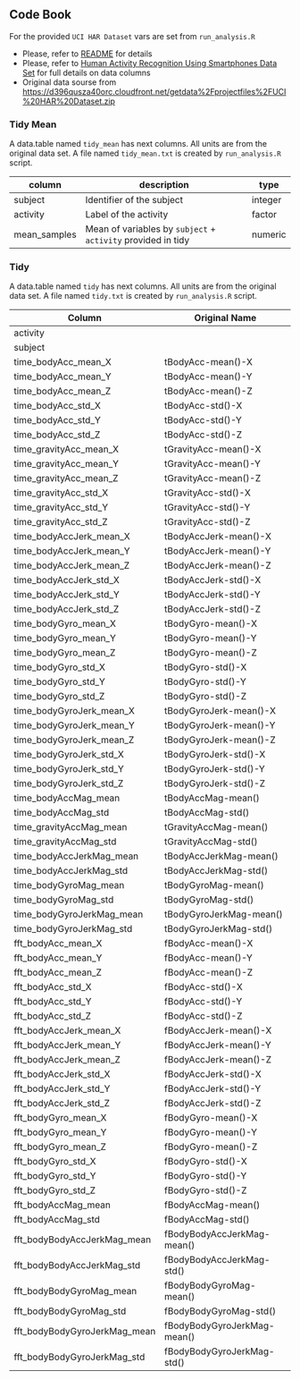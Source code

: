 ## Code Book

For the provided ```UCI HAR Dataset``` vars are set from ```run_analysis.R```
* Please, refer to [README](README.md) for details
* Please, refer to [Human Activity Recognition Using Smartphones Data Set](http://archive.ics.uci.edu/ml/datasets/Human+Activity+Recognition+Using+Smartphones) for full details on data columns
* Original data sourse from https://d396qusza40orc.cloudfront.net/getdata%2Fprojectfiles%2FUCI%20HAR%20Dataset.zip


### Tidy Mean

A data.table named `tidy_mean` has next columns.  All units are from the original data set. A file named ```tidy_mean.txt``` is created by ```run_analysis.R``` script.

| column       | description                                                  | type    |
| ------------ | ------------------------------------------------------------ | ------- |
| subject      | Identifier of the subject                                    | integer |
| activity     | Label of the activity                                        | factor  |
| mean_samples | Mean of variables by `subject` + `activity` provided in tidy | numeric |

### Tidy

A data.table named `tidy` has next columns.  All units are from the original data set. A file named ```tidy.txt``` is created by ```run_analysis.R``` script.

| Column                       | Original Name               |
| ---------------------------- | --------------------------- |
| activity                     |                             |
| subject                      |                             |
| time_bodyAcc_mean_X          | tBodyAcc-mean()-X           |
| time_bodyAcc_mean_Y          | tBodyAcc-mean()-Y           |
| time_bodyAcc_mean_Z          | tBodyAcc-mean()-Z           |
| time_bodyAcc_std_X           | tBodyAcc-std()-X            |
| time_bodyAcc_std_Y           | tBodyAcc-std()-Y            |
| time_bodyAcc_std_Z           | tBodyAcc-std()-Z            |
| time_gravityAcc_mean_X       | tGravityAcc-mean()-X        |
| time_gravityAcc_mean_Y       | tGravityAcc-mean()-Y        |
| time_gravityAcc_mean_Z       | tGravityAcc-mean()-Z        |
| time_gravityAcc_std_X        | tGravityAcc-std()-X         |
| time_gravityAcc_std_Y        | tGravityAcc-std()-Y         |
| time_gravityAcc_std_Z        | tGravityAcc-std()-Z         |
| time_bodyAccJerk_mean_X      | tBodyAccJerk-mean()-X       |
| time_bodyAccJerk_mean_Y      | tBodyAccJerk-mean()-Y       |
| time_bodyAccJerk_mean_Z      | tBodyAccJerk-mean()-Z       |
| time_bodyAccJerk_std_X       | tBodyAccJerk-std()-X        |
| time_bodyAccJerk_std_Y       | tBodyAccJerk-std()-Y        |
| time_bodyAccJerk_std_Z       | tBodyAccJerk-std()-Z        |
| time_bodyGyro_mean_X         | tBodyGyro-mean()-X          |
| time_bodyGyro_mean_Y         | tBodyGyro-mean()-Y          |
| time_bodyGyro_mean_Z         | tBodyGyro-mean()-Z          |
| time_bodyGyro_std_X          | tBodyGyro-std()-X           |
| time_bodyGyro_std_Y          | tBodyGyro-std()-Y           |
| time_bodyGyro_std_Z          | tBodyGyro-std()-Z           |
| time_bodyGyroJerk_mean_X     | tBodyGyroJerk-mean()-X      |
| time_bodyGyroJerk_mean_Y     | tBodyGyroJerk-mean()-Y      |
| time_bodyGyroJerk_mean_Z     | tBodyGyroJerk-mean()-Z      |
| time_bodyGyroJerk_std_X      | tBodyGyroJerk-std()-X       |
| time_bodyGyroJerk_std_Y      | tBodyGyroJerk-std()-Y       |
| time_bodyGyroJerk_std_Z      | tBodyGyroJerk-std()-Z       |
| time_bodyAccMag_mean         | tBodyAccMag-mean()          |
| time_bodyAccMag_std          | tBodyAccMag-std()           |
| time_gravityAccMag_mean      | tGravityAccMag-mean()       |
| time_gravityAccMag_std       | tGravityAccMag-std()        |
| time_bodyAccJerkMag_mean     | tBodyAccJerkMag-mean()      |
| time_bodyAccJerkMag_std      | tBodyAccJerkMag-std()       |
| time_bodyGyroMag_mean        | tBodyGyroMag-mean()         |
| time_bodyGyroMag_std         | tBodyGyroMag-std()          |
| time_bodyGyroJerkMag_mean    | tBodyGyroJerkMag-mean()     |
| time_bodyGyroJerkMag_std     | tBodyGyroJerkMag-std()      |
| fft_bodyAcc_mean_X           | fBodyAcc-mean()-X           |
| fft_bodyAcc_mean_Y           | fBodyAcc-mean()-Y           |
| fft_bodyAcc_mean_Z           | fBodyAcc-mean()-Z           |
| fft_bodyAcc_std_X            | fBodyAcc-std()-X            |
| fft_bodyAcc_std_Y            | fBodyAcc-std()-Y            |
| fft_bodyAcc_std_Z            | fBodyAcc-std()-Z            |
| fft_bodyAccJerk_mean_X       | fBodyAccJerk-mean()-X       |
| fft_bodyAccJerk_mean_Y       | fBodyAccJerk-mean()-Y       |
| fft_bodyAccJerk_mean_Z       | fBodyAccJerk-mean()-Z       |
| fft_bodyAccJerk_std_X        | fBodyAccJerk-std()-X        |
| fft_bodyAccJerk_std_Y        | fBodyAccJerk-std()-Y        |
| fft_bodyAccJerk_std_Z        | fBodyAccJerk-std()-Z        |
| fft_bodyGyro_mean_X          | fBodyGyro-mean()-X          |
| fft_bodyGyro_mean_Y          | fBodyGyro-mean()-Y          |
| fft_bodyGyro_mean_Z          | fBodyGyro-mean()-Z          |
| fft_bodyGyro_std_X           | fBodyGyro-std()-X           |
| fft_bodyGyro_std_Y           | fBodyGyro-std()-Y           |
| fft_bodyGyro_std_Z           | fBodyGyro-std()-Z           |
| fft_bodyAccMag_mean          | fBodyAccMag-mean()          |
| fft_bodyAccMag_std           | fBodyAccMag-std()           |
| fft_bodyBodyAccJerkMag_mean  | fBodyBodyAccJerkMag-mean()  |
| fft_bodyBodyAccJerkMag_std   | fBodyBodyAccJerkMag-std()   |
| fft_bodyBodyGyroMag_mean     | fBodyBodyGyroMag-mean()     |
| fft_bodyBodyGyroMag_std      | fBodyBodyGyroMag-std()      |
| fft_bodyBodyGyroJerkMag_mean | fBodyBodyGyroJerkMag-mean() |
| fft_bodyBodyGyroJerkMag_std  | fBodyBodyGyroJerkMag-std()  |


